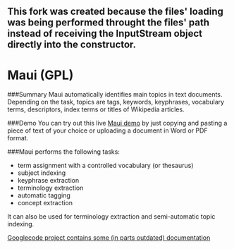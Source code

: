 ## This fork was created because the files' loading was being performed throught the files' path instead of receiving the InputStream object directly into the constructor.

# Maui (GPL)

###Summary
Maui automatically identifies main topics in text documents. Depending on the task, topics are tags, keywords, keyphrases, vocabulary terms, descriptors, index terms or titles of Wikipedia articles.

###Demo
You can try out this live [Maui demo](http://maui-indexer.appspot.com/) by just copying and pasting a piece of text of your choice or uploading a document in Word or PDF format.

###Maui performs the following tasks:

* term assignment with a controlled vocabulary (or thesaurus)
* subject indexing
* keyphrase extraction
* terminology extraction
* automatic tagging
* concept extraction

It can also be used for terminology extraction and semi-automatic topic indexing.

[Googlecode project contains some (in parts outdated) documentation](https://code.google.com/p/maui-indexer/)
